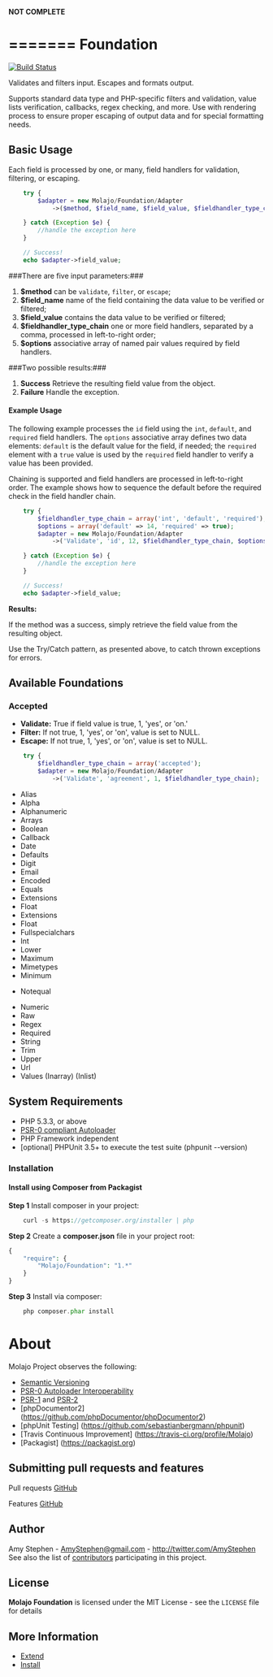 **NOT COMPLETE**

=======
Foundation
=======

[![Build Status](https://travis-ci.org/Molajo/Foundation.png?branch=master)](https://travis-ci.org/Molajo/Foundation)

Validates and filters input. Escapes and formats output.

Supports standard data type and PHP-specific filters and validation, value lists verification, callbacks, regex checking, and more.
 Use with rendering process to ensure proper escaping of output data and for special formatting needs.

## Basic Usage ##

Each field is processed by one, or many, field handlers for validation, filtering, or escaping.

```php
    try {
        $adapter = new Molajo/Foundation/Adapter
            ->($method, $field_name, $field_value, $fieldhandler_type_chain, $options);

    } catch (Exception $e) {
        //handle the exception here
    }

    // Success!
    echo $adapter->field_value;
```

###There are five input parameters:###

1. **$method** can be `validate`, `filter`, or `escape`;
2. **$field_name** name of the field containing the data value to be verified or filtered;
3. **$field_value** contains the data value to be verified or filtered;
4. **$fieldhandler_type_chain** one or more field handlers, separated by a comma, processed in left-to-right order;
5. **$options** associative array of named pair values required by field handlers.

###Two possible results:###

1. **Success** Retrieve the resulting field value from the object.
2. **Failure** Handle the exception.

#### Example Usage ####

The following example processes the `id` field using the `int`, `default`, and `required` field handlers.
The `options` associative array defines two data elements: `default` is the default value for the field, if needed;
the `required` element with a `true` value is used by the `required` field handler to verify a value has been
 provided.

Chaining is supported and field handlers are processed in left-to-right order. The example shows how to sequence
 the default before the required check in the field handler chain.

```php
    try {
        $fieldhandler_type_chain = array('int', 'default', 'required');
        $options = array('default' => 14, 'required' => true);
        $adapter = new Molajo/Foundation/Adapter
            ->('Validate', 'id', 12, $fieldhandler_type_chain, $options);

    } catch (Exception $e) {
        //handle the exception here
    }

    // Success!
    echo $adapter->field_value;

```
**Results:**

If the method was a success, simply retrieve the field value from the resulting object.

Use the Try/Catch pattern, as presented above, to catch thrown exceptions for errors.

## Available Foundations ##

### Accepted ###

* **Validate:** True if field value is true, 1, 'yes', or 'on.'
* **Filter:** If not true, 1, 'yes', or 'on', value is set to NULL.
* **Escape:** If not true, 1, 'yes', or 'on', value is set to NULL.

```php
    try {
        $fieldhandler_type_chain = array('accepted');
        $adapter = new Molajo/Foundation/Adapter
            ->('Validate', 'agreement', 1, $fieldhandler_type_chain);
```

* Alias
* Alpha
* Alphanumeric
* Arrays
* Boolean
* Callback
* Date
* Defaults
* Digit
* Email
* Encoded
* Equals
* Extensions
* Float
* Extensions
* Float
* Fullspecialchars
* Int
* Lower
* Maximum
* Mimetypes
* Minimum
- Notequal
* Numeric
* Raw
* Regex
* Required
* String
* Trim
* Upper
* Url
* Values (Inarray) (Inlist)

## System Requirements ##

* PHP 5.3.3, or above
* [PSR-0 compliant Autoloader](https://github.com/php-fig/fig-standards/blob/master/accepted/PSR-0.md)
* PHP Framework independent
* [optional] PHPUnit 3.5+ to execute the test suite (phpunit --version)

### Installation

#### Install using Composer from Packagist

**Step 1** Install composer in your project:

```php
    curl -s https://getcomposer.org/installer | php
```

**Step 2** Create a **composer.json** file in your project root:

```php
{
    "require": {
        "Molajo/Foundation": "1.*"
    }
}
```

**Step 3** Install via composer:

```php
    php composer.phar install
```

About
=====

Molajo Project observes the following:

 * [Semantic Versioning](http://semver.org/)
 * [PSR-0 Autoloader Interoperability](https://github.com/php-fig/fig-standards/blob/master/accepted/PSR-0.md)
 * [PSR-1](https://github.com/php-fig/fig-standards/blob/master/accepted/PSR-1-basic-coding-standard.md)
 and [PSR-2](https://github.com/php-fig/fig-standards/blob/master/accepted/PSR-2-coding-style-guide.md)
 * [phpDocumentor2] (https://github.com/phpDocumentor/phpDocumentor2)
 * [phpUnit Testing] (https://github.com/sebastianbergmann/phpunit)
 * [Travis Continuous Improvement] (https://travis-ci.org/profile/Molajo)
 * [Packagist] (https://packagist.org)


Submitting pull requests and features
------------------------------------

Pull requests [GitHub](https://github.com/Molajo/Foundation/pulls)

Features [GitHub](https://github.com/Molajo/Foundation/issues)

Author
------

Amy Stephen - <AmyStephen@gmail.com> - <http://twitter.com/AmyStephen><br />
See also the list of [contributors](https://github.com/Molajo/Foundation/contributors) participating in this project.

License
-------

**Molajo Foundation** is licensed under the MIT License - see the `LICENSE` file for details

More Information
----------------
- [Extend](https://github.com/Molajo/Foundation/blob/master/.dev/Doc/extend.md)
- [Install](https://github.com/Molajo/Foundation/blob/master/.dev/Doc/install.md)
